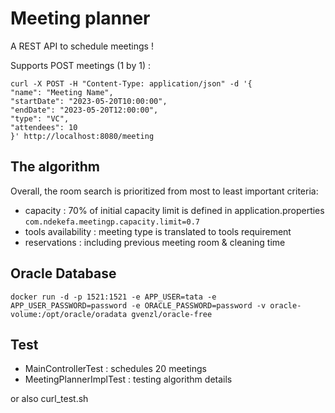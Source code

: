 # Meeting planner

A REST API to schedule meetings !

Supports POST meetings (1 by 1) :
```
curl -X POST -H "Content-Type: application/json" -d '{
"name": "Meeting Name",
"startDate": "2023-05-20T10:00:00",
"endDate": "2023-05-20T12:00:00",
"type": "VC",
"attendees": 10
}' http://localhost:8080/meeting
```

## The algorithm

Overall, the room search is prioritized from most to least important criteria:
* capacity : 70% of initial capacity limit is defined in application.properties `com.ndekefa.meetingp.capacity.limit=0.7`
* tools availability : meeting type is translated to tools requirement
* reservations : including previous meeting room & cleaning time

## Oracle Database
``
docker run -d -p 1521:1521 -e APP_USER=tata -e APP_USER_PASSWORD=password -e ORACLE_PASSWORD=password -v oracle-volume:/opt/oracle/oradata gvenzl/oracle-free
``
## Test

- MainControllerTest : schedules 20 meetings
- MeetingPlannerImplTest : testing algorithm details

or also curl_test.sh


